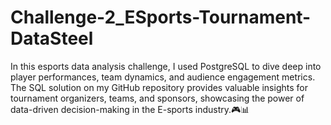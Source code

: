 # Challenge-2_ESports-Tournament-DataSteel
In this esports data analysis challenge, I used PostgreSQL to dive deep into player performances, team dynamics, and audience engagement metrics. The SQL solution on my GitHub repository provides valuable insights for tournament organizers, teams, and sponsors, showcasing the power of data-driven decision-making in the E-sports industry.🎮📊
